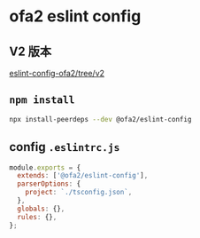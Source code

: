 # ofa2 eslint config

## V2 版本

[eslint-config-ofa2/tree/v2](https://github.com/ofa2/eslint-config-ofa2/tree/v2)

## `npm install`

```bash
npx install-peerdeps --dev @ofa2/eslint-config
```

## config `.eslintrc.js`

```js
module.exports = {
  extends: ['@ofa2/eslint-config'],
  parserOptions: {
    project: `./tsconfig.json`,
  },
  globals: {},
  rules: {},
};
```
